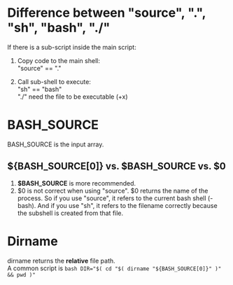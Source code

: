 # Difference between "source", ".", "sh", "bash", "./"
If there is a sub-script inside the main script:  
1. Copy code to the main shell:  
"source" == "."  

2. Call sub-shell to execute:  
"sh" == "bash"  
"./" need the file to be executable (+x)  

# BASH_SOURCE
BASH_SOURCE is the input array.  
## ${BASH_SOURCE[0]} vs. $BASH_SOURCE vs. $0
1. __$BASH_SOURCE__ is more recommended.  
2. $0 is not correct when using "source". $0 returns the name of the process. So if you use "source", it refers to the current bash shell (-bash). And if you use "sh", it refers to the filename correctly because the subshell is created from that file.  

# Dirname
dirname returns the __relative__ file path.  
A common script is ```bash DIR="$( cd "$( dirname "${BASH_SOURCE[0]}" )" && pwd )"```
